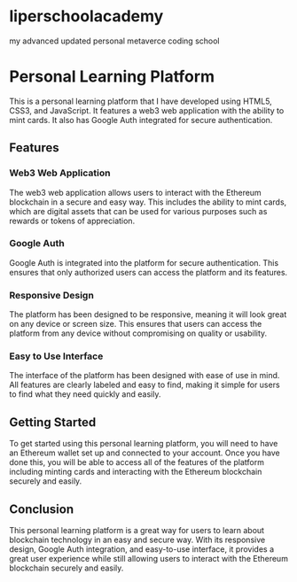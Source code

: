 # liperschoolacademy
my advanced updated personal metaverce coding school

# Personal Learning Platform

This is a personal learning platform that I have developed using HTML5, CSS3, and JavaScript. It features a web3 web application with the ability to mint cards. It also has Google Auth integrated for secure authentication. 

## Features 

### Web3 Web Application 
The web3 web application allows users to interact with the Ethereum blockchain in a secure and easy way. This includes the ability to mint cards, which are digital assets that can be used for various purposes such as rewards or tokens of appreciation. 

### Google Auth 
Google Auth is integrated into the platform for secure authentication. This ensures that only authorized users can access the platform and its features. 

### Responsive Design 
The platform has been designed to be responsive, meaning it will look great on any device or screen size. This ensures that users can access the platform from any device without compromising on quality or usability. 


### Easy to Use Interface 
The interface of the platform has been designed with ease of use in mind. All features are clearly labeled and easy to find, making it simple for users to find what they need quickly and easily. 


## Getting Started 

 To get started using this personal learning platform, you will need to have an Ethereum wallet set up and connected to your account. Once you have done this, you will be able to access all of the features of the platform including minting cards and interacting with the Ethereum blockchain securely and easily.  

 ## Conclusion 

 This personal learning platform is a great way for users to learn about blockchain technology in an easy and secure way. With its responsive design, Google Auth integration, and easy-to-use interface, it provides a great user experience while still allowing users to interact with the Ethereum blockchain securely and easily.
